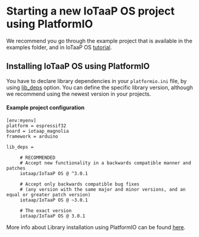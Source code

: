 # Starting a new IoTaaP OS project using PlatformIO

We recommend you go through the example project that is available in the examples folder, and in IoTaaP OS [tutorial](https://docs.iotaap.io/docs-tutorials/iotaap-os/).

## Installing IoTaaP OS using PlatformIO

You have to declare library dependencies in your `platformio.ini` file, by using [lib_deps](https://docs.platformio.org/page/projectconf/section_env_library.html) option. You can define the specific library version, although we recommend using the newest version in your projects.

#### Example project configuration

```
[env:myenv]
platform = espressif32
board = iotaap_magnolia
framework = arduino

lib_deps =

     # RECOMMENDED
     # Accept new functionality in a backwards compatible manner and patches
     iotaap/IoTaaP OS @ ^3.0.1

     # Accept only backwards compatible bug fixes
     # (any version with the same major and minor versions, and an equal or greater patch version)
     iotaap/IoTaaP OS @ ~3.0.1

     # The exact version
     iotaap/IoTaaP OS @ 3.0.1

```

More info about Library installation using PlatformIO can be found [here](https://platformio.org/lib/show/11733/IoTaaP/installation).